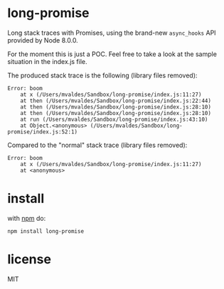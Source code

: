 # long-promise

Long stack traces with Promises, using the brand-new `async_hooks` API provided by Node 8.0.0.

For the moment this is just a POC. Feel free to take a look at the sample situation in the index.js file.

The produced stack trace is the following (library files removed):

```
Error: boom
    at x (/Users/mvaldes/Sandbox/long-promise/index.js:11:27)
    at then (/Users/mvaldes/Sandbox/long-promise/index.js:22:44)
    at then (/Users/mvaldes/Sandbox/long-promise/index.js:28:10)
    at then (/Users/mvaldes/Sandbox/long-promise/index.js:28:10)
    at run (/Users/mvaldes/Sandbox/long-promise/index.js:43:10)
    at Object.<anonymous> (/Users/mvaldes/Sandbox/long-promise/index.js:52:1)
```

Compared to the "normal" stack trace (library files removed):

```
Error: boom
    at x (/Users/mvaldes/Sandbox/long-promise/index.js:11:27)
    at <anonymous>
```

# install
with [npm](https://npmjs.org) do:

```
npm install long-promise
```

# license

MIT
